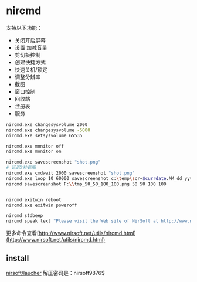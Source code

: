 # nircmd



支持以下功能：
* 关闭开启屏幕
* 设置 加减音量
* 剪切板控制
* 创建快捷方式
* 快速关机/锁定
* 调整分辨率
* 截图
* 窗口控制
* 回收站
* 注册表
* 服务


``` bash
nircmd.exe changesysvolume 2000 
nircmd.exe changesysvolume -5000 
nircmd.exe setsysvolume 65535 

nircmd.exe monitor off 
nircmd.exe monitor on

nircmd.exe savescreenshot "shot.png" 
# 延迟2秒截图
nircmd.exe cmdwait 2000 savescreenshot "shot.png" 
nircmd.exe loop 10 60000 savescreenshot c:\temp\scr~$currdate.MM_dd_yyyy$-~$currtime.HH_mm_ss$.png
nircmd savescreenshot F:\\tmp_50_50_100_100.png 50 50 100 100


nircmd exitwin reboot
nircmd.exe exitwin poweroff 

nircmd stdbeep
nircmd speak text "Please visit the Web site of NirSoft at http://www.nirsoft.net" 2 80 

```

更多命令查看[http://www.nirsoft.net/utils/nircmd.html](http://www.nirsoft.net/utils/nircmd.html)

## install
[nirsoft/laucher](https://launcher.nirsoft.net/downloads/index.html)
解压密码是：nirsoft9876$ 